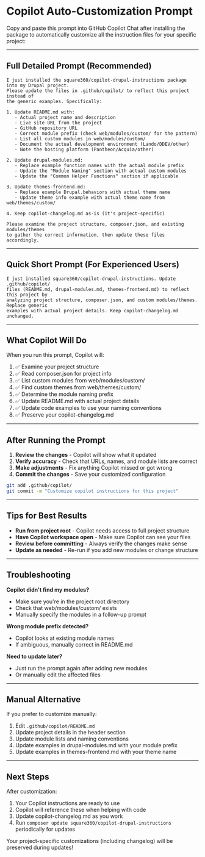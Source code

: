 # Copilot Auto-Customization Prompt

Copy and paste this prompt into GitHub Copilot Chat after installing the package to automatically customize all the instruction files for your specific project:

---

## Full Detailed Prompt (Recommended)

```
I just installed the square360/copilot-drupal-instructions package into my Drupal project.
Please update the files in .github/copilot/ to reflect this project instead of
the generic examples. Specifically:

1. Update README.md with:
   - Actual project name and description
   - Live site URL from the project
   - GitHub repository URL
   - Correct module prefix (check web/modules/custom/ for the pattern)
   - List all custom modules in web/modules/custom/
   - Document the actual development environment (Lando/DDEV/other)
   - Note the hosting platform (Pantheon/Acquia/other)

2. Update drupal-modules.md:
   - Replace example function names with the actual module prefix
   - Update the "Module Naming" section with actual custom modules
   - Update the "Common Helper Functions" section if applicable

3. Update themes-frontend.md:
   - Replace example Drupal.behaviors with actual theme name
   - Update theme info example with actual theme name from web/themes/custom/

4. Keep copilot-changelog.md as-is (it's project-specific)

Please examine the project structure, composer.json, and existing modules/themes
to gather the correct information, then update these files accordingly.
```

---

## Quick Short Prompt (For Experienced Users)

```
I just installed square360/copilot-drupal-instructions. Update .github/copilot/
files (README.md, drupal-modules.md, themes-frontend.md) to reflect this project by
analyzing project structure, composer.json, and custom modules/themes. Replace generic
examples with actual project details. Keep copilot-changelog.md unchanged.
```

---

## What Copilot Will Do

When you run this prompt, Copilot will:

1. ✅ Examine your project structure
2. ✅ Read composer.json for project info
3. ✅ List custom modules from web/modules/custom/
4. ✅ Find custom themes from web/themes/custom/
5. ✅ Determine the module naming prefix
6. ✅ Update README.md with actual project details
7. ✅ Update code examples to use your naming conventions
8. ✅ Preserve your copilot-changelog.md

---

## After Running the Prompt

1. **Review the changes** - Copilot will show what it updated
2. **Verify accuracy** - Check that URLs, names, and module lists are correct
3. **Make adjustments** - Fix anything Copilot missed or got wrong
4. **Commit the changes** - Save your customized configuration

```bash
git add .github/copilot/
git commit -m "Customize copilot instructions for this project"
```

---

## Tips for Best Results

- **Run from project root** - Copilot needs access to full project structure
- **Have Copilot workspace open** - Make sure Copilot can see your files
- **Review before committing** - Always verify the changes make sense
- **Update as needed** - Re-run if you add new modules or change structure

---

## Troubleshooting

**Copilot didn't find my modules?**
- Make sure you're in the project root directory
- Check that web/modules/custom/ exists
- Manually specify the modules in a follow-up prompt

**Wrong module prefix detected?**
- Copilot looks at existing module names
- If ambiguous, manually correct in README.md

**Need to update later?**
- Just run the prompt again after adding new modules
- Or manually edit the affected files

---

## Manual Alternative

If you prefer to customize manually:

1. Edit `.github/copilot/README.md`
2. Update project details in the header section
3. Update module lists and naming conventions
4. Update examples in drupal-modules.md with your module prefix
5. Update examples in themes-frontend.md with your theme name

---

## Next Steps

After customization:
1. Your Copilot instructions are ready to use
2. Copilot will reference these when helping with code
3. Update copilot-changelog.md as you work
4. Run `composer update square360/copilot-drupal-instructions` periodically for updates

Your project-specific customizations (including changelog) will be preserved during updates!
